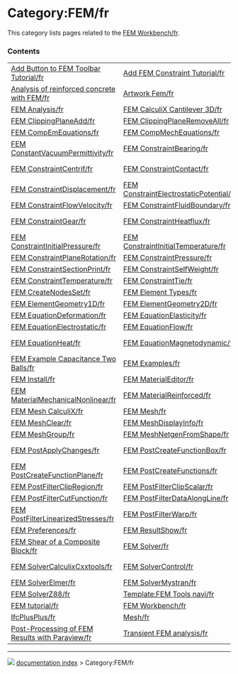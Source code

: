 # Category:FEM/fr
This category lists pages related to the [FEM Workbench/fr](FEM_Workbench/fr.md).

### Contents

|     |     |     |
| --- | --- | --- |
| [Add Button to FEM Toolbar Tutorial/fr](Add_Button_to_FEM_Toolbar_Tutorial/fr.md) | [Add FEM Constraint Tutorial/fr](Add_FEM_Constraint_Tutorial/fr.md) | [Add FEM Equation Tutorial/fr](Add_FEM_Equation_Tutorial/fr.md) |
| [Analysis of reinforced concrete with FEM/fr](Analysis_of_reinforced_concrete_with_FEM/fr.md) | [Artwork Fem/fr](Artwork_Fem/fr.md) | [Extend FEM Module/fr](Extend_FEM_Module/fr.md) |
| [FEM Analysis/fr](FEM_Analysis/fr.md) | [FEM CalculiX Cantilever 3D/fr](FEM_CalculiX_Cantilever_3D/fr.md) | [FEM CalculiX/fr](FEM_CalculiX/fr.md) |
| [FEM ClippingPlaneAdd/fr](FEM_ClippingPlaneAdd/fr.md) | [FEM ClippingPlaneRemoveAll/fr](FEM_ClippingPlaneRemoveAll/fr.md) | [FEM CompEmConstraints/fr](FEM_CompEmConstraints/fr.md) |
| [FEM CompEmEquations/fr](FEM_CompEmEquations/fr.md) | [FEM CompMechEquations/fr](FEM_CompMechEquations/fr.md) | [FEM Concrete/fr](FEM_Concrete/fr.md) |
| [FEM ConstantVacuumPermittivity/fr](FEM_ConstantVacuumPermittivity/fr.md) | [FEM ConstraintBearing/fr](FEM_ConstraintBearing/fr.md) | [FEM ConstraintBodyHeatSource/fr](FEM_ConstraintBodyHeatSource/fr.md) |
| [FEM ConstraintCentrif/fr](FEM_ConstraintCentrif/fr.md) | [FEM ConstraintContact/fr](FEM_ConstraintContact/fr.md) | [FEM ConstraintCurrentDensity/fr](FEM_ConstraintCurrentDensity/fr.md) |
| [FEM ConstraintDisplacement/fr](FEM_ConstraintDisplacement/fr.md) | [FEM ConstraintElectrostaticPotential/fr](FEM_ConstraintElectrostaticPotential/fr.md) | [FEM ConstraintFixed/fr](FEM_ConstraintFixed/fr.md) |
| [FEM ConstraintFlowVelocity/fr](FEM_ConstraintFlowVelocity/fr.md) | [FEM ConstraintFluidBoundary/fr](FEM_ConstraintFluidBoundary/fr.md) | [FEM ConstraintForce/fr](FEM_ConstraintForce/fr.md) |
| [FEM ConstraintGear/fr](FEM_ConstraintGear/fr.md) | [FEM ConstraintHeatflux/fr](FEM_ConstraintHeatflux/fr.md) | [FEM ConstraintInitialFlowVelocity/fr](FEM_ConstraintInitialFlowVelocity/fr.md) |
| [FEM ConstraintInitialPressure/fr](FEM_ConstraintInitialPressure/fr.md) | [FEM ConstraintInitialTemperature/fr](FEM_ConstraintInitialTemperature/fr.md) | [FEM ConstraintMagnetization/fr](FEM_ConstraintMagnetization/fr.md) |
| [FEM ConstraintPlaneRotation/fr](FEM_ConstraintPlaneRotation/fr.md) | [FEM ConstraintPressure/fr](FEM_ConstraintPressure/fr.md) | [FEM ConstraintPulley/fr](FEM_ConstraintPulley/fr.md) |
| [FEM ConstraintSectionPrint/fr](FEM_ConstraintSectionPrint/fr.md) | [FEM ConstraintSelfWeight/fr](FEM_ConstraintSelfWeight/fr.md) | [FEM ConstraintSpring/fr](FEM_ConstraintSpring/fr.md) |
| [FEM ConstraintTemperature/fr](FEM_ConstraintTemperature/fr.md) | [FEM ConstraintTie/fr](FEM_ConstraintTie/fr.md) | [FEM ConstraintTransform/fr](FEM_ConstraintTransform/fr.md) |
| [FEM CreateNodesSet/fr](FEM_CreateNodesSet/fr.md) | [FEM Element Types/fr](FEM_Element_Types/fr.md) | [FEM ElementFluid1D/fr](FEM_ElementFluid1D/fr.md) |
| [FEM ElementGeometry1D/fr](FEM_ElementGeometry1D/fr.md) | [FEM ElementGeometry2D/fr](FEM_ElementGeometry2D/fr.md) | [FEM ElementRotation1D/fr](FEM_ElementRotation1D/fr.md) |
| [FEM EquationDeformation/fr](FEM_EquationDeformation/fr.md) | [FEM EquationElasticity/fr](FEM_EquationElasticity/fr.md) | [FEM EquationElectricforce/fr](FEM_EquationElectricforce/fr.md) |
| [FEM EquationElectrostatic/fr](FEM_EquationElectrostatic/fr.md) | [FEM EquationFlow/fr](FEM_EquationFlow/fr.md) | [FEM EquationFlux/fr](FEM_EquationFlux/fr.md) |
| [FEM EquationHeat/fr](FEM_EquationHeat/fr.md) | [FEM EquationMagnetodynamic/fr](FEM_EquationMagnetodynamic/fr.md) | [FEM EquationMagnetodynamic2D/fr](FEM_EquationMagnetodynamic2D/fr.md) |
| [FEM Example Capacitance Two Balls/fr](FEM_Example_Capacitance_Two_Balls/fr.md) | [FEM Examples/fr](FEM_Examples/fr.md) | [FEM FemMesh2Mesh/fr](FEM_FemMesh2Mesh/fr.md) |
| [FEM Install/fr](FEM_Install/fr.md) | [FEM MaterialEditor/fr](FEM_MaterialEditor/fr.md) | [FEM MaterialFluid/fr](FEM_MaterialFluid/fr.md) |
| [FEM MaterialMechanicalNonlinear/fr](FEM_MaterialMechanicalNonlinear/fr.md) | [FEM MaterialReinforced/fr](FEM_MaterialReinforced/fr.md) | [FEM MaterialSolid/fr](FEM_MaterialSolid/fr.md) |
| [FEM Mesh CalculiX/fr](FEM_Mesh_CalculiX/fr.md) | [FEM Mesh/fr](FEM_Mesh/fr.md) | [FEM MeshBoundaryLayer/fr](FEM_MeshBoundaryLayer/fr.md) |
| [FEM MeshClear/fr](FEM_MeshClear/fr.md) | [FEM MeshDisplayInfo/fr](FEM_MeshDisplayInfo/fr.md) | [FEM MeshGmshFromShape/fr](FEM_MeshGmshFromShape/fr.md) |
| [FEM MeshGroup/fr](FEM_MeshGroup/fr.md) | [FEM MeshNetgenFromShape/fr](FEM_MeshNetgenFromShape/fr.md) | [FEM MeshRegion/fr](FEM_MeshRegion/fr.md) |
| [FEM PostApplyChanges/fr](FEM_PostApplyChanges/fr.md) | [FEM PostCreateFunctionBox/fr](FEM_PostCreateFunctionBox/fr.md) | [FEM PostCreateFunctionCylinder/fr](FEM_PostCreateFunctionCylinder/fr.md) |
| [FEM PostCreateFunctionPlane/fr](FEM_PostCreateFunctionPlane/fr.md) | [FEM PostCreateFunctions/fr](FEM_PostCreateFunctions/fr.md) | [FEM PostCreateFunctionSphere/fr](FEM_PostCreateFunctionSphere/fr.md) |
| [FEM PostFilterClipRegion/fr](FEM_PostFilterClipRegion/fr.md) | [FEM PostFilterClipScalar/fr](FEM_PostFilterClipScalar/fr.md) | [FEM PostFilterContours/fr](FEM_PostFilterContours/fr.md) |
| [FEM PostFilterCutFunction/fr](FEM_PostFilterCutFunction/fr.md) | [FEM PostFilterDataAlongLine/fr](FEM_PostFilterDataAlongLine/fr.md) | [FEM PostFilterDataAtPoint/fr](FEM_PostFilterDataAtPoint/fr.md) |
| [FEM PostFilterLinearizedStresses/fr](FEM_PostFilterLinearizedStresses/fr.md) | [FEM PostFilterWarp/fr](FEM_PostFilterWarp/fr.md) | [FEM PostPipelineFromResult/fr](FEM_PostPipelineFromResult/fr.md) |
| [FEM Preferences/fr](FEM_Preferences/fr.md) | [FEM ResultShow/fr](FEM_ResultShow/fr.md) | [FEM ResultsPurge/fr](FEM_ResultsPurge/fr.md) |
| [FEM Shear of a Composite Block/fr](FEM_Shear_of_a_Composite_Block/fr.md) | [FEM Solver/fr](FEM_Solver/fr.md) | [FEM SolverCalculiX/fr](FEM_SolverCalculiX/fr.md) |
| [FEM SolverCalculixCxxtools/fr](FEM_SolverCalculixCxxtools/fr.md) | [FEM SolverControl/fr](FEM_SolverControl/fr.md) | [FEM SolverElmer SolverSettings/fr](FEM_SolverElmer_SolverSettings/fr.md) |
| [FEM SolverElmer/fr](FEM_SolverElmer/fr.md) | [FEM SolverMystran/fr](FEM_SolverMystran/fr.md) | [FEM SolverRun/fr](FEM_SolverRun/fr.md) |
| [FEM SolverZ88/fr](FEM_SolverZ88/fr.md) | [Template:FEM Tools navi/fr](Template_FEM_Tools_navi/fr.md) | [FEM Tutorial Python/fr](FEM_Tutorial_Python/fr.md) |
| [FEM tutorial/fr](FEM_tutorial/fr.md) | [FEM Workbench/fr](FEM_Workbench/fr.md) | [IfcOpenShell/fr](IfcOpenShell/fr.md) |
| [IfcPlusPlus/fr](IfcPlusPlus/fr.md) | [Mesh/fr](Mesh/fr.md) | [Onboarding FEM Devs/fr](Onboarding_FEM_Devs/fr.md) |
| [Post-Processing of FEM Results with Paraview/fr](Post-Processing_of_FEM_Results_with_Paraview/fr.md) | [Transient FEM analysis/fr](Transient_FEM_analysis/fr.md) |



---
![](images/Button_right.svg) [documentation index](../README.md) > Category:FEM/fr
